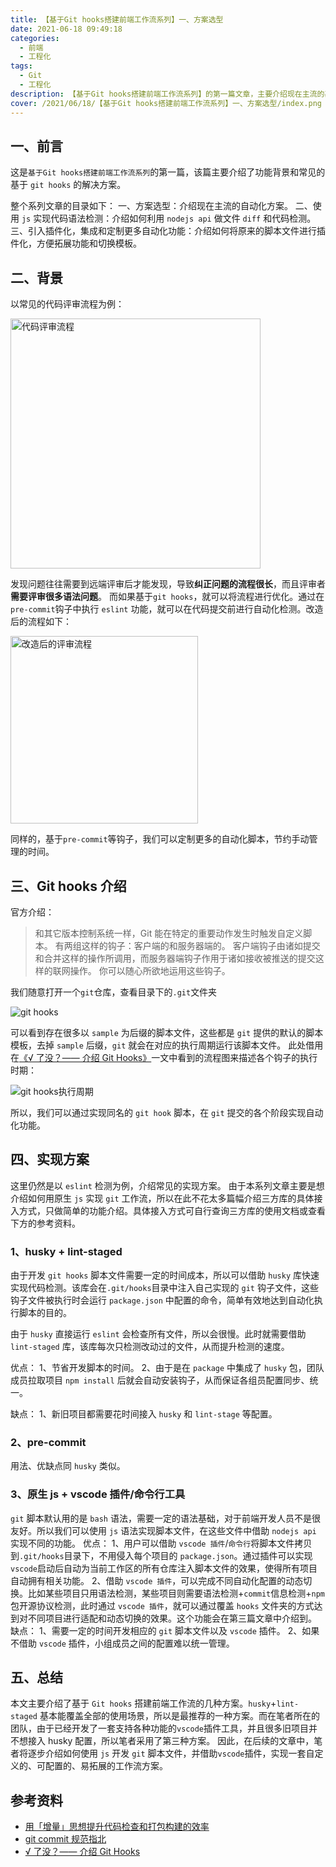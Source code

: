 ```yaml
---
title: 【基于Git hooks搭建前端工作流系列】一、方案选型
date: 2021-06-18 09:49:18
categories:
  - 前端
  - 工程化
tags:
  - Git
  - 工程化
description: 【基于Git hooks搭建前端工作流系列】的第一篇文章，主要介绍现在主流的基于Git hooks搭建的前端工作流方案
cover: /2021/06/18/【基于Git hooks搭建前端工作流系列】一、方案选型/index.png
---
```


## 一、前言

这是`基于Git hooks搭建前端工作流系列`的第一篇，该篇主要介绍了功能背景和常见的基于 `git hooks` 的解决方案。

整个系列文章的目录如下：
一、方案选型：介绍现在主流的自动化方案。
二、使用 `js` 实现代码语法检测：介绍如何利用 `nodejs api` 做文件 `diff` 和代码检测。
三、引入插件化，集成和定制更多自动化功能：介绍如何将原来的脚本文件进行插件化，方便拓展功能和切换模板。

## 二、背景

以常见的代码评审流程为例：

<img src="1.png" width="400px" title="代码评审流程" />

发现问题往往需要到远端评审后才能发现，导致**纠正问题的流程很长**，而且评审者**需要评审很多语法问题**。
而如果基于`git hooks`，就可以将流程进行优化。通过在`pre-commit`钩子中执行 `eslint` 功能，就可以在代码提交前进行自动化检测。改造后的流程如下：

<img src="2.png" width="300px" title="改造后的评审流程" />

同样的，基于`pre-commit`等钩子，我们可以定制更多的自动化脚本，节约手动管理的时间。

## 三、Git hooks 介绍

官方介绍：

> 和其它版本控制系统一样，Git 能在特定的重要动作发生时触发自定义脚本。 有两组这样的钩子：客户端的和服务器端的。 客户端钩子由诸如提交和合并这样的操作所调用，而服务器端钩子作用于诸如接收被推送的提交这样的联网操作。 你可以随心所欲地运用这些钩子。

我们随意打开一个`git`仓库，查看目录下的`.git`文件夹

![git hooks](3.png)

可以看到存在很多以 `sample` 为后缀的脚本文件，这些都是 `git` 提供的默认的脚本模板，去掉 `sample` 后缀，`git` 就会在对应的执行周期运行该脚本文件。
此处借用在[《√ 了没？—— 介绍 Git Hooks》](https://zhuanlan.zhihu.com/p/115224711)一文中看到的流程图来描述各个钩子的执行时期：

![git hooks执行周期](4.jpeg)

所以，我们可以通过实现同名的 `git hook` 脚本，在 `git` 提交的各个阶段实现自动化功能。

## 四、实现方案

这里仍然是以 `eslint` 检测为例，介绍常见的实现方案。
由于本系列文章主要是想介绍如何用原生 `js` 实现 `git` 工作流，所以在此不花太多篇幅介绍三方库的具体接入方式，只做简单的功能介绍。具体接入方式可自行查询三方库的使用文档或查看下方的参考资料。

### 1、husky + lint-staged

由于开发 `git hooks` 脚本文件需要一定的时间成本，所以可以借助 `husky` 库快速实现代码检测。该库会在`.git/hooks`目录中注入自己实现的 `git` 钩子文件，这些钩子文件被执行时会运行 `package.json` 中配置的命令，简单有效地达到自动化执行脚本的目的。

由于 `husky` 直接运行 `eslint` 会检查所有文件，所以会很慢。此时就需要借助 `lint-staged` 库，该库每次只检测改动过的文件，从而提升检测的速度。

优点：
1、节省开发脚本的时间。
2、由于是在 `package` 中集成了 `husky` 包，团队成员拉取项目 `npm install` 后就会自动安装钩子，从而保证各组员配置同步、统一。

缺点：
1、新旧项目都需要花时间接入 `husky` 和 `lint-stage` 等配置。

### 2、pre-commit

用法、优缺点同 `husky` 类似。

### 3、原生 js + vscode 插件/命令行工具

`git` 脚本默认用的是 `bash` 语法，需要一定的语法基础，对于前端开发人员不是很友好。所以我们可以使用 `js` 语法实现脚本文件，在这些文件中借助 `nodejs api` 实现不同的功能。
优点：
1、用户可以借助 `vscode 插件`/`命令行`将脚本文件拷贝到`.git/hooks`目录下，不用侵入每个项目的 `package.json`。通过插件可以实现`vscode`启动后自动为当前工作区的所有仓库注入脚本文件的效果，使得所有项目自动拥有相关功能。
2、借助 `vscode 插件`，可以完成不同自动化配置的动态切换。比如某些项目只用语法检测，某些项目则需要语法检测+`commit`信息检测+`npm` 包开源协议检测，此时通过 `vscode 插件`，就可以通过覆盖 `hooks` 文件夹的方式达到对不同项目进行适配和动态切换的效果。这个功能会在第三篇文章中介绍到。
缺点：
1、需要一定的时间开发相应的 `git` 脚本文件以及 `vscode` 插件。
2、如果不借助 `vscode` 插件，小组成员之间的配置难以统一管理。

## 五、总结

本文主要介绍了基于 `Git hooks` 搭建前端工作流的几种方案。`husky`+`lint-staged` 基本能覆盖全部的使用场景，所以是最推荐的一种方案。而在笔者所在的团队，由于已经开发了一套支持各种功能的`vscode`插件工具，并且很多旧项目并不想接入 husky 配置，所以笔者采用了第三种方案。
因此，在后续的文章中，笔者将逐步介绍如何使用 `js` 开发 `git` 脚本文件，并借助`vscode`插件，实现一套自定义的、可配置的、易拓展的工作流方案。

## 参考资料

- [用「增量」思想提升代码检查和打包构建的效率](https://juejin.cn/post/6865101730166767623)
- [git commit 规范指北](https://juejin.cn/post/6845166890373873677)
- [√ 了没？—— 介绍 Git Hooks](https://zhuanlan.zhihu.com/p/115224711)
